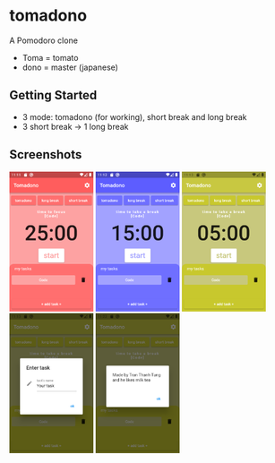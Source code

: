 # tomadono

A Pomodoro clone
- Toma = tomato
- dono = master (japanese)

## Getting Started
- 3 mode: tomadono (for working), short break and long break
- 3 short break -> 1 long break

## Screenshots
<p float="left">
  <img src="./screenshot/Screenshot_1.png" width="150" />
  <img src="./screenshot/Screenshot_2.png" width="150" /> 
  <img src="./screenshot/Screenshot_3.png" width="150" />
  <img src="./screenshot/Screenshot_4.png" width="150" />
  <img src="./screenshot/Screenshot_5.png" width="150" />
</p>